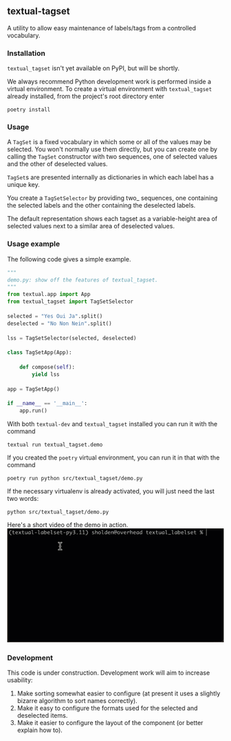 ## textual-tagset

A utility to allow easy maintenance of labels/tags
from a controlled vocabulary.

### Installation

`textual_tagset` isn't yet available on PyPI, but will be shortly.

We always recommend Python development work is performed
inside a virtual environment.
To create a virtual environment with `textual_tagset` already installed,
from the project's root directory enter

    poetry install

### Usage

A `TagSet` is a fixed vocabulary
in which some or all of the values may be selected.
You won't normally use them directly,
but you can create one by calling the `TagSet`
constructor with two sequences,
one of selected values and the other of
deselected values.

`TagSet`s are presented internally as dictionaries
in which each label has a unique key.

You create a `TagSetSelector` by providing two_
sequences, one containing the selected labels and
the other containing the deselected labels.

The default representation shows each tagset
as a variable-height area of selected values
next to a similar area of deselected values.

### Usage example

The following code gives a simple example.

```python
"""
demo.py: show off the features of textual_tagset.
"""
from textual.app import App
from textual_tagset import TagSetSelector

selected = "Yes Oui Ja".split()
deselected = "No Non Nein".split()

lss = TagSetSelector(selected, deselected)

class TagSetApp(App):

    def compose(self):
        yield lss

app = TagSetApp()

if __name__ == '__main__':
    app.run()
```

With both `textual-dev` and `textual_tagset` installed
you can run it with the command

    textual run textual_tagset.demo

If you created the `poetry` virtual environment,
you can run it in that with the command

    poetry run python src/textual_tagset/demo.py

If the necessary virtualenv is already activated,
you will just need the last two words:

    python src/textual_tagset/demo.py

Here's a short video of the demo in action.
![TagSetSelector in action](tagset_demo.gif)

### Development

This code is under construction.
Development work will aim to increase usability:

1. Make sorting somewhat easier to configure (at present
   it uses a slightly bizarre algorithm to sort names correctly).
2. Make it easy to configure the formats used for the selected
   and deselected items.
3. Make it easier to configure the layout of the component
   (or better explain how to).

